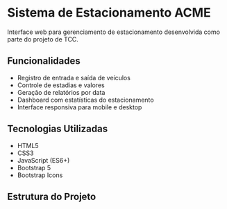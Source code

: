 # Sistema de Estacionamento ACME

Interface web para gerenciamento de estacionamento desenvolvida como parte do projeto de TCC.

## Funcionalidades

- Registro de entrada e saída de veículos
- Controle de estadias e valores
- Geração de relatórios por data
- Dashboard com estatísticas do estacionamento
- Interface responsiva para mobile e desktop

## Tecnologias Utilizadas

- HTML5
- CSS3
- JavaScript (ES6+)
- Bootstrap 5
- Bootstrap Icons

## Estrutura do Projeto
